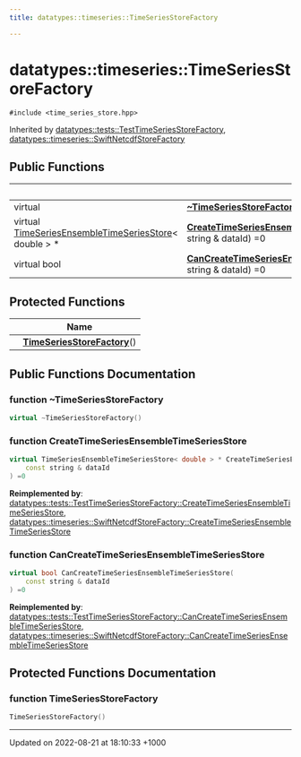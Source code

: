 ```yaml
---
title: datatypes::timeseries::TimeSeriesStoreFactory

---
```


# datatypes::timeseries::TimeSeriesStoreFactory






`#include <time_series_store.hpp>`

Inherited by [datatypes::tests::TestTimeSeriesStoreFactory](/uchronia-ts-doc/cpp/Classes/classdatatypes_1_1tests_1_1TestTimeSeriesStoreFactory/), [datatypes::timeseries::SwiftNetcdfStoreFactory](/uchronia-ts-doc/cpp/Classes/classdatatypes_1_1timeseries_1_1SwiftNetcdfStoreFactory/)

## Public Functions

|                | Name           |
| -------------- | -------------- |
| virtual | **[~TimeSeriesStoreFactory](/uchronia-ts-doc/cpp/Classes/classdatatypes_1_1timeseries_1_1TimeSeriesStoreFactory/#function-~timeseriesstorefactory)**() |
| virtual [TimeSeriesEnsembleTimeSeriesStore](/uchronia-ts-doc/cpp/Classes/classdatatypes_1_1timeseries_1_1TimeSeriesEnsembleTimeSeriesStore/)< double > * | **[CreateTimeSeriesEnsembleTimeSeriesStore](/uchronia-ts-doc/cpp/Classes/classdatatypes_1_1timeseries_1_1TimeSeriesStoreFactory/#function-createtimeseriesensembletimeseriesstore)**(const string & dataId) =0 |
| virtual bool | **[CanCreateTimeSeriesEnsembleTimeSeriesStore](/uchronia-ts-doc/cpp/Classes/classdatatypes_1_1timeseries_1_1TimeSeriesStoreFactory/#function-cancreatetimeseriesensembletimeseriesstore)**(const string & dataId) =0 |

## Protected Functions

|                | Name           |
| -------------- | -------------- |
| | **[TimeSeriesStoreFactory](/uchronia-ts-doc/cpp/Classes/classdatatypes_1_1timeseries_1_1TimeSeriesStoreFactory/#function-timeseriesstorefactory)**() |

## Public Functions Documentation

### function ~TimeSeriesStoreFactory

```cpp
virtual ~TimeSeriesStoreFactory()
```


### function CreateTimeSeriesEnsembleTimeSeriesStore

```cpp
virtual TimeSeriesEnsembleTimeSeriesStore< double > * CreateTimeSeriesEnsembleTimeSeriesStore(
    const string & dataId
) =0
```


**Reimplemented by**: [datatypes::tests::TestTimeSeriesStoreFactory::CreateTimeSeriesEnsembleTimeSeriesStore](/uchronia-ts-doc/cpp/Classes/classdatatypes_1_1tests_1_1TestTimeSeriesStoreFactory/#function-createtimeseriesensembletimeseriesstore), [datatypes::timeseries::SwiftNetcdfStoreFactory::CreateTimeSeriesEnsembleTimeSeriesStore](/uchronia-ts-doc/cpp/Classes/classdatatypes_1_1timeseries_1_1SwiftNetcdfStoreFactory/#function-createtimeseriesensembletimeseriesstore)


### function CanCreateTimeSeriesEnsembleTimeSeriesStore

```cpp
virtual bool CanCreateTimeSeriesEnsembleTimeSeriesStore(
    const string & dataId
) =0
```


**Reimplemented by**: [datatypes::tests::TestTimeSeriesStoreFactory::CanCreateTimeSeriesEnsembleTimeSeriesStore](/uchronia-ts-doc/cpp/Classes/classdatatypes_1_1tests_1_1TestTimeSeriesStoreFactory/#function-cancreatetimeseriesensembletimeseriesstore), [datatypes::timeseries::SwiftNetcdfStoreFactory::CanCreateTimeSeriesEnsembleTimeSeriesStore](/uchronia-ts-doc/cpp/Classes/classdatatypes_1_1timeseries_1_1SwiftNetcdfStoreFactory/#function-cancreatetimeseriesensembletimeseriesstore)


## Protected Functions Documentation

### function TimeSeriesStoreFactory

```cpp
TimeSeriesStoreFactory()
```


-------------------------------

Updated on 2022-08-21 at 18:10:33 +1000